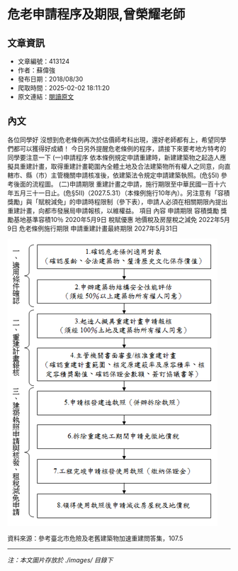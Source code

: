 # 危老申請程序及期限,曾榮耀老師

## 文章資訊
- 文章編號：413124
- 作者：蘇偉強
- 發布日期：2018/08/30
- 爬取時間：2025-02-02 18:11:20
- 原文連結：[閱讀原文](https://real-estate.get.com.tw/Columns/detail.aspx?no=413124)

## 內文
各位同學好
沒想到危老條例再次於估價師考科出現，還好老師都有上，希望同學們都可以獲得好成績！
今日另外提醒危老條例的程序，請接下來要考地方特考的同學要注意一下
(一)申請程序
依本條例規定申請重建時，新建建築物之起造人應擬具重建計畫，取得重建計畫範圍內全體土地及合法建築物所有權人之同意，向直轄市、縣（市）主管機關申請核准後，依建築法令規定申請建築執照。(危§5I)
參考後面的流程圖。
(二)申請期限
重建計畫之申請，施行期限至中華民國一百十六年五月三十一日止。(危§5II)（2027.5.31）（本條例施行10年內）。另注意有「容積獎勵」與「賦稅減免」的申請時程限制（參下表），申請人必須在相關期限內提出重建計畫，向都市發展局申請報核，以維權益。
項目
內容
申請期限
容積獎勵
獎勵基地基準容積10％
2020年5月9日
稅賦優惠
地價稅及房屋稅之減免
2022年5月9日
危老條例施行期限
申請重建計畫最終期限
2027年5月31日

![圖片](./images/413124_a7957281.png)

資料來源：參考臺北市危險及老舊建築物加速重建問答集，107.5

---
*注：本文圖片存放於 ./images/ 目錄下*

